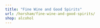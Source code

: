 ```yaml
---
title: "Fine Wine and Good Spirits"
url: /horsham/fine-wine-and-good-spirits/
shop: alcohol
---
```

